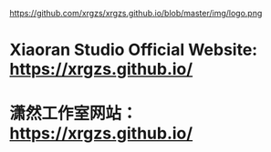 https://github.com/xrgzs/xrgzs.github.io/blob/master/img/logo.png
# Xiaoran Studio Official Website: https://xrgzs.github.io/
# 潇然工作室网站：https://xrgzs.github.io/
